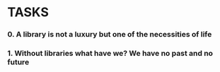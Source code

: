 # TASKS
### 0. A library is not a luxury but one of the necessities of life
### 1. Without libraries what have we? We have no past and no future
